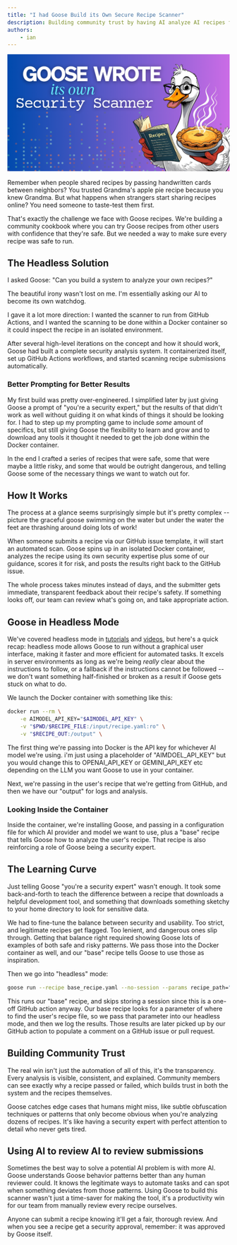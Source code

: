 ```yaml
---
title: "I had Goose Build its Own Secure Recipe Scanner"
description: Building community trust by having AI analyze AI recipes for safety
authors: 
    - ian
---
```


![Goose Recipe Safety](goose-security-scanner.png)

Remember when people shared recipes by passing handwritten cards between neighbors? You trusted Grandma's apple pie recipe because you knew Grandma. But what happens when strangers start sharing recipes online? You need someone to taste-test them first.

That's exactly the challenge we face with Goose recipes. We're building a community cookbook where you can try Goose recipes from other users with confidence that they're safe. But we needed a way to make sure every recipe was safe to run.

<!--truncate-->

## The Headless Solution

I asked Goose: "Can you build a system to analyze your own recipes?"

The beautiful irony wasn't lost on me. I'm essentially asking our AI to become its own watchdog.

I gave it a lot more direction: I wanted the scanner to run from GitHub Actions, and I wanted the scanning to be done within a Docker container so it could inspect the recipe in an isolated environment.

After several high-level iterations on the concept and how it should work, Goose had built a complete security analysis system. It containerized itself, set up GitHub Actions workflows, and started scanning recipe submissions automatically.

### Better Prompting for Better Results

My first build was pretty over-engineered. I simplified later by just giving Goose a prompt of "you're a security expert," but the results of that didn't work as well without guiding it on what kinds of things it should be looking for. I had to step up my prompting game to include _some_ amount of specifics, but still giving Goose the flexibility to learn and grow and to download any tools it thought it needed to get the job done within the Docker container.

In the end I crafted a series of recipes that were safe, some that were maybe a little risky, and some that would be outright dangerous, and telling Goose some of the necessary things we want to watch out for.

## How It Works

The process at a glance seems surprisingly simple but it's pretty complex -- picture the graceful goose swimming on the water but under the water the feet are thrashing around doing lots of work! 

When someone submits a recipe via our GitHub issue template, it will start an automated scan. Goose spins up in an isolated Docker container, analyzes the recipe using its own security expertise plus some of our guidance, scores it for risk, and posts the results right back to the GitHub issue. 

The whole process takes minutes instead of days, and the submitter gets immediate, transparent feedback about their recipe's safety. If something looks off, our team can review what's going on, and take appropriate action.

## Goose in Headless Mode

We've covered headless mode in [tutorials](https://block.github.io/goose/docs/tutorials/headless-goose/) and [videos](https://www.youtube.com/@blockopensource/search?query=headless), but here's a quick recap: headless mode allows Goose to run without a graphical user interface, making it faster and more efficient for automated tasks. It excels in server environments as long as we're being _really_ clear about the instructions to follow, or a fallback if the instructions cannot be followed -- we don't want something half-finished or broken as a result if Goose gets stuck on what to do.

We launch the Docker container with something like this:

```bash
docker run --rm \
    -e AIMODEL_API_KEY="$AIMODEL_API_KEY" \
    -v "$PWD/$RECIPE_FILE:/input/recipe.yaml:ro" \
    -v "$RECIPE_OUT:/output" \
```

The first thing we're passing into Docker is the API key for whichever AI model we're using. i'm just using a placeholder of "AIMDOEL_API_KEY" but you would change this to OPENAI_API_KEY or GEMINI_API_KEY etc depending on the LLM you want Goose to use in your container.

Next, we're passing in the user's recipe that we're getting from GitHub, and then we have our "output" for logs and analysis.

### Looking Inside the Container

Inside the container, we're installing Goose, and passing in a configuration file for which AI provider and model we want to use, plus a "base" recipe that tells Goose how to analyze the user's recipe. That recipe is also reinforcing a role of Goose being a security expert.

## The Learning Curve

Just telling Goose "you're a security expert" wasn't enough. It took some back-and-forth to teach the difference between a recipe that downloads a helpful development tool, and something that downloads something sketchy to your home directory to look for sensitive data.

We had to fine-tune the balance between security and usability. Too strict, and legitimate recipes get flagged. Too lenient, and dangerous ones slip through. Getting that balance right required showing Goose lots of examples of both safe and risky patterns. We pass those into the Docker container as well, and our "base" recipe tells Goose to use those as inspiration.

Then we go into "headless" mode:

```bash
goose run --recipe base_recipe.yaml --no-session --params recipe_path="user_recipe.yaml" > /logs/results.txt
```

This runs our "base" recipe, and skips storing a session since this is a one-off GitHub action anyway. Our base recipe looks for a parameter of where to find the user's recipe file, so we pass that parameter into our headless mode, and then we log the results. Those results are later picked up by our GitHub action to populate a comment on a GitHub issue or pull request.

## Building Community Trust

The real win isn't just the automation of all of this, it's the transparency. Every analysis is visible, consistent, and explained. Community members can see exactly why a recipe passed or failed, which builds trust in both the system and the recipes themselves.

Goose catches edge cases that humans might miss, like subtle obfuscation techniques or patterns that only become obvious when you're analyzing dozens of recipes. It's like having a security expert with perfect attention to detail who never gets tired.

## Using AI to review AI to review submissions

Sometimes the best way to solve a potential AI problem is with more AI. Goose understands Goose behavior patterns better than any human reviewer could. It knows the legitimate ways to automate tasks and can spot when something deviates from those patterns. Using Goose to build this scanner wasn't just a time-saver for making the tool, it's a productivity win for our team from manually review every recipe ourselves.

Anyone can submit a recipe knowing it'll get a fair, thorough review. And when you see a recipe get a security approval, remember: it was approved by Goose itself.

<head>
  <meta property="og:title" content="I had Goose Build its Own Secure Recipe Scanner" />
  <meta property="og:type" content="article" />
  <meta property="og:url" content="https://block.github.io/goose/blog/kljaslkjasd" />
  <meta property="og:description" content="Goose headless mode runs a containerized scanner for community recipe submissions." />
  <meta property="og:image" content="https://block.github.io/goose/assets/images/goose-security-scanner-7fbe93f4a738fed2002e656fe66e715f.png" />
  <meta name="twitter:card" content="summary_large_image" />
  <meta property="twitter:domain" content="block.github.io/goose" />
  <meta name="twitter:title" content="I had Goose Build its Own Secure Recipe Scanner" />
  <meta name="twitter:description" content="Goose headless mode runs a containerized scanner for community recipe submissions." />
  <meta name="twitter:image" content="https://block.github.io/goose/assets/images/goose-security-scanner-7fbe93f4a738fed2002e656fe66e715f.png" />
</head>